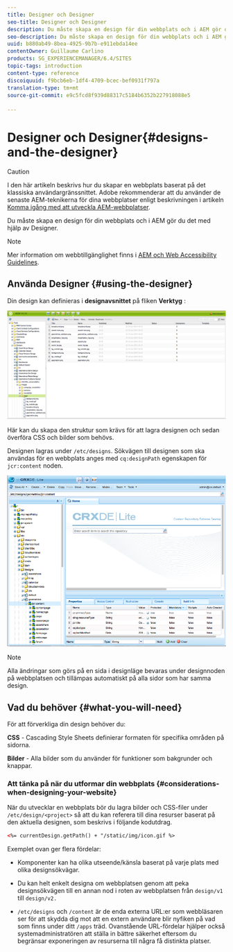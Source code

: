 ```yaml
---
title: Designer och Designer
seo-title: Designer och Designer
description: Du måste skapa en design för din webbplats och i AEM gör du det med hjälp av Designer
seo-description: Du måste skapa en design för din webbplats och i AEM gör du det med hjälp av Designer
uuid: b880ab49-8bea-4925-9b7b-e911ebda14ee
contentOwner: Guillaume Carlino
products: SG_EXPERIENCEMANAGER/6.4/SITES
topic-tags: introduction
content-type: reference
discoiquuid: f9bcb6eb-1df4-4709-bcec-bef0931f797a
translation-type: tm+mt
source-git-commit: e9c5fcd8f939d88317c5184b6352b227918088e5

---
```



# Designer och Designer{#designs-and-the-designer}

>[!CAUTION]
>
>I den här artikeln beskrivs hur du skapar en webbplats baserat på det klassiska användargränssnittet. Adobe rekommenderar att du använder de senaste AEM-teknikerna för dina webbplatser enligt beskrivningen i artikeln [Komma igång med att utveckla AEM-webbplatser](/help/sites-developing/getting-started.md).

Du måste skapa en design för din webbplats och i AEM gör du det med hjälp av Designer.

>[!NOTE]
>
>Mer information om webbtillgänglighet finns i [AEM och Web Accessibility Guidelines](/help/managing/web-accessibility.md).

## Använda Designer {#using-the-designer}

Din design kan definieras i **designavsnittet** på fliken **Verktyg** :

![screen_shot_2012-02-01at30237pm](assets/screen_shot_2012-02-01at30237pm.png)

Här kan du skapa den struktur som krävs för att lagra designen och sedan överföra CSS och bilder som behövs.

Designen lagras under `/etc/designs`. Sökvägen till designen som ska användas för en webbplats anges med `cq:designPath` egenskapen för `jcr:content` noden.

![chlimage_1-74](assets/chlimage_1-74.png)

>[!NOTE]
>
>Alla ändringar som görs på en sida i designläge bevaras under designnoden på webbplatsen och tillämpas automatiskt på alla sidor som har samma design.

## Vad du behöver {#what-you-will-need}

För att förverkliga din design behöver du:

**CSS** - Cascading Style Sheets definierar formaten för specifika områden på sidorna.

**Bilder** - Alla bilder som du använder för funktioner som bakgrunder och knappar.

### Att tänka på när du utformar din webbplats {#considerations-when-designing-your-website}

När du utvecklar en webbplats bör du lagra bilder och CSS-filer under `/etc/design/<project>` så att du kan referera till dina resurser baserat på den aktuella designen, som beskrivs i följande kodutdrag.

```xml
<%= currentDesign.getPath() + "/static/img/icon.gif %>
```

Exemplet ovan ger flera fördelar:

* Komponenter kan ha olika utseende/känsla baserat på varje plats med olika designsökvägar.
* Du kan helt enkelt designa om webbplatsen genom att peka designsökvägen till en annan nod i roten av webbplatsen från `design/v1` till `design/v2.`

* `/etc/designs` och `/content` är de enda externa URL:er som webbläsaren ser för att skydda dig mot att en extern användare blir nyfiken på vad som finns under ditt `/apps` träd. Ovanstående URL-fördelar hjälper också systemadministratören att ställa in bättre säkerhet eftersom du begränsar exponeringen av resurserna till några få distinkta platser.

